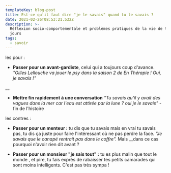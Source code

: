 ```yaml
---
templateKey: blog-post
title: Est-ce qu'il faut dire "je le savais" quand tu le savais ?
date: 2021-02-26T08:53:21.532Z
description: >-
  Réflexion socio-comportementale et problèmes pratiques de la vie de tous les
  jours
tags:
  - savoir
---
```

les pour : 

* **Passer pour un avant-gardiste**, celui qui a toujours coup d'avance. _"Gilles Lellouche va jouer le psy dans la saison 2 de En Thérapie ! Oui, je savais !"_

__

* **Mettre fin rapidement à une conversation** _"Tu savais qu'il y avait des vagues dans la mer car l'eau est attirée par la lune ? oui je le savais"_ - fin de l'histoire

les contres : 

* **Passer pour un menteur :** tu dis que tu savais mais en vrai tu savais pas, tu dis ça juste pour faire l'intéressant où ne pas perdre la face. _"Je savais que le canapé rentrait pas dans le coffre"._ Mais __dans ce cas pourquoi n'avoir rien dit avant ?



* **Passer pour un monsieur "je sais tout" :** tu es plus malin que tout le monde , et pire, tu fais exprès de rabaisser tes petits camarades qui sont moins intelligents. C'est pas très sympa !
